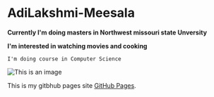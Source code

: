 # AdiLakshmi-Meesala

****Currently I'm doing masters in Northwest missouri state Unversity****

****I'm interested in watching movies and cooking****

`I'm doing course in Computer Science`


![This is an image](https://myoctocat.com/assets/images/base-octocat.svg)


This is my gitbhub pages site [GitHub Pages](https://pages.github.com/).

